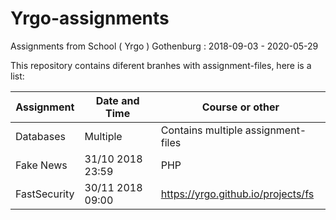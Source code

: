 # Yrgo-assignments
Assignments from School ( Yrgo ) Gothenburg : 2018-09-03 - 2020-05-29

This repository contains diferent branhes with assignment-files, here is a list:

|Assignment|Date and Time|Course or other|
|-|-|-|
|Databases|Multiple|Contains multiple assignment-files|
|Fake News|31/10 2018 23:59|PHP|
|FastSecurity|30/11 2018 09:00|https://yrgo.github.io/projects/fs|
